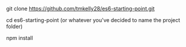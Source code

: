 git clone https://github.com/tmkelly28/es6-starting-point.git

cd es6-starting-point (or whatever you've decided to name the project folder)

npm install
